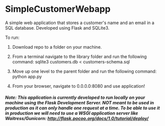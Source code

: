 # SimpleCustomerWebapp
A simple web application that stores a customer's name and an email in a SQL database. Developed using Flask and SQLite3.

To run:
1. Download repo to a folder on your machine.

2. From a terminal navigate to the library folder and run the following command:
sqlite3 customers.db < customers-schema.sql

3. Move up one level to the parent folder and run the following command:
python app.py

3. From your browser, navigate to 0.0.0.0:8080 and use application!


##### Note: This application is currently developed to run locally on your machine using the Flask Development Server. NOT meant to be used in production as it can only handle one request at a time. To be able to use it in production we will need to use a WSGI application server like Waitress/Gunicorn: http://flask.pocoo.org/docs/1.0/tutorial/deploy/
